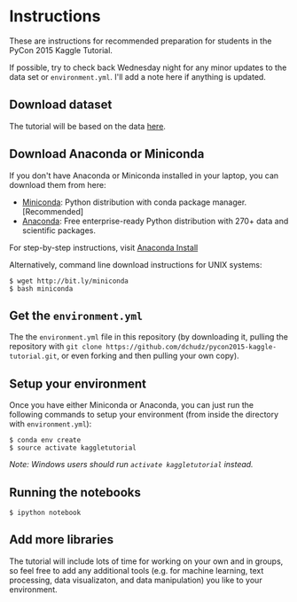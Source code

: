 # Instructions

These are instructions for recommended preparation for students in the PyCon 2015 Kaggle Tutorial.

If possible, try to check back Wednesday night for any minor updates to the data set or `environment.yml`. I'll add a note here if anything is updated.

## Download dataset

The tutorial will be based on the data [here](https://inclass.kaggle.com/c/pycon-2015-tutorial/data). 

## Download Anaconda or Miniconda

If you don't have Anaconda or Miniconda installed in your laptop, you can download them from here:

- [Miniconda](http://conda.pydata.org/miniconda.html): Python distribution with conda package manager.
  [Recommended]
- [Anaconda](http://continuum.io/downloads): Free enterprise-ready Python distribution with 270+ data and
  scientific packages.

For step-by-step instructions, visit [Anaconda Install](http://docs.continuum.io/anaconda/install.html)

Alternatively, command line download instructions for UNIX systems:

    $ wget http://bit.ly/miniconda
    $ bash miniconda

## Get the `environment.yml`

The the `environment.yml` file in this repository (by downloading it, pulling the repository with `git clone https://github.com/dchudz/pycon2015-kaggle-tutorial.git`, or even forking and then pulling your own copy).


## Setup your environment

Once you have either Miniconda or Anaconda, you can just run the following commands to setup your environment (from inside the directory with `environment.yml`):

    $ conda env create
    $ source activate kaggletutorial

*Note: Windows users should run `activate kaggletutorial` instead.*

## Running the notebooks

    $ ipython notebook


## Add more libraries

The tutorial will include lots of time for working on your own and in groups, so feel free to add any additional tools (e.g. for machine learning, text processing, data visualizaton, and data manipulation) you like to your environment.